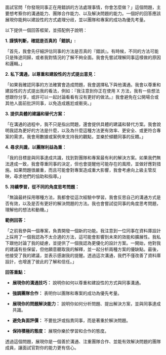 面試官問「你發現同事正在用錯誤的方法處理事情，你會怎麼做？」這個問題，主要想考察你的溝通能力、團隊合作能力、以及解決問題的能力。一個好的回答應該展現你能夠以建設性的方式處理分歧，並以團隊和專案的成功為優先考量。

以下提供一個回答框架，並搭配例子說明：

**1. 謹慎判斷，確認是否真的「錯誤」:**

「首先，我會先仔細評估同事的方法是否真的『錯誤』。有時候，不同的方法可能只是殊途同歸，或者我對情況的了解不夠全面。我會先嘗試理解同事這樣做的原因和邏輯。」

**2. 私下溝通，以尊重和建設性的方式提出意見：**

「如果我確認同事的方法確實會造成問題，我會選擇私下與他溝通。我會以尊重和建設性的方式提出我的看法，例如：『我注意到你正在使用 X 方法，我有一些想法想跟你分享，或許可以一起討論看看有沒有更好的做法。』我會避免在公開場合或其他人面前批評同事，以免造成尷尬或衝突。」

**3. 提供具體的建議和替代方案：**

「在溝通的過程中，我不只是指出問題，還會提供具體的建議和替代方案。我會說明我認為更好的方法是什麼，以及為什麼這種方法更有效率、更安全、或更符合專案的需求。我會用數據或案例來支持我的觀點，並樂於傾聽同事的反饋。」

**4. 尋求共識，以團隊利益為重：**

「我的目標是與同事達成共識，找到對團隊和專案最有利的解決方案。如果我們無法達成一致，我會尊重同事的決定，但也會提醒他可能存在的風險，並做好應對措施。如果問題很嚴重，而且可能會對專案造成重大影響，我會考慮向上級主管反映，尋求他們的協助和指導。」

**5. 持續學習，從不同的角度思考問題：**

「無論最終採用哪種方法，我都會從這次經驗中學習。我會反思自己的溝通方式是否有效，以及是否有更好的解決問題的方法。我也會嘗試從同事的角度思考問題，理解他的想法和動機。」

**範例回答：**

「之前我參與一個專案，負責開發一個新的功能。我注意到一位同事在資料庫設計上採用了一個我認為不太合適的方法，這可能會影響到未來的效能和擴展性。我私下跟他討論了我的疑慮，並提供了一個我認為更優化的設計方案。一開始，他對我的建議有些保留，但他願意聽取我的解釋，並一起分析兩種方案的優缺點。最後，他接受了我的建議，並表示感謝我的提醒。透過這次溝通，我們不僅改善了資料庫設計，也增進了彼此的了解和信任。」

**回答重點：**

- **展現你的溝通技巧：** 說明你如何以尊重和建設性的方式與同事溝通。
    
- **強調團隊合作：** 表明你以團隊和專案的成功為優先考量。
    
- **展現你的問題解決能力：** 說明你如何分析問題、提出解決方案，並與同事達成共識。
    
- **避免負面評價：** 不要批評或指責同事，而是著重於解決問題。
    
- **保持積極的態度：** 展現你樂於學習和合作的態度。
    

透過這個問題，展現你是一個善於溝通、注重團隊合作、並能有效解決問題的團隊成員，讓面試官對你的能力更有信心。